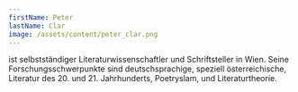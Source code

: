 ```yaml
---
firstName: Peter
lastName: Clar
image: /assets/content/peter_clar.png
---
```


ist selbstständiger Literaturwissenschaftler und Schriftsteller in Wien. Seine
Forschungsschwerpunkte sind deutschsprachige, speziell österreichische, Literatur des 20. und 21.
Jahrhunderts, Poetryslam, und Literaturtheorie.
